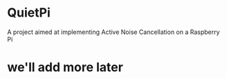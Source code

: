 # QuietPi
A project aimed at implementing Active Noise Cancellation on a Raspberry Pi

# we'll add more later

